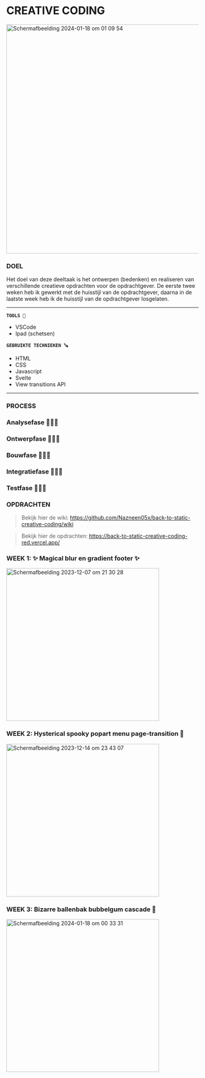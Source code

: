 # CREATIVE CODING

<img width="600" alt="Scherm­afbeelding 2024-01-18 om 01 09 54" src="https://github.com/Nazneen05x/back-to-static-creative-coding/assets/112861261/4ca8d2ae-68a2-4cc9-ae6d-8bca0ce9cc3b">


### DOEL
 
Het doel van deze deeltaak is het ontwerpen (bedenken) en realiseren van verschillende creatieve opdrachten voor de opdrachtgever. De eerste twee weken heb ik gewerkt met de huisstijl van de opdrachtgever, daarna in de laatste week heb ik de huisstijl van de opdrachtgever losgelaten. 

-----
<strong>`TOOLS 🧰`</strong>
<ul>
<li>VSCode</li>
<li>Ipad (schetsen)</li>
</ul>

<strong>`GEBRUIKTE TECHNIEKEN 🪚`</strong>
<ul>
<li>HTML</li>
 <li>CSS</li>
 <li>Javascript</li>
<li>Svelte</li>
 <li>View transitions API</li>
</ul>

----

### PROCESS

### Analysefase 🕵🏾‍♀️

### Ontwerpfase 👩🏾‍🎨

### Bouwfase 👩🏾‍💻

### Integratiefase 👩🏾‍🏭

### Testfase 👩🏾‍🔬

### OPDRACHTEN 

> Bekijk hier de wiki: https://github.com/Nazneen05x/back-to-static-creative-coding/wiki

> Bekijk hier de opdrachten: https://back-to-static-creative-coding-red.vercel.app/

### WEEK 1: ✨ Magical blur en gradient footer ✨
<img width="400" alt="Scherm­afbeelding 2023-12-07 om 21 30 28" src="https://github.com/Nazneen05x/back-to-static-creative-coding/assets/112861261/914d3463-ed83-4fa7-9e99-ff9a5d4b074a">

### WEEK 2: Hysterical spooky popart menu page-transition 👻
<img width="400" alt="Scherm­afbeelding 2023-12-14 om 23 43 07" src="https://github.com/Nazneen05x/back-to-static-creative-coding/assets/112861261/4b6aec11-7d3b-410a-8803-ec9e758d746e">

### WEEK 3: Bizarre ballenbak bubbelgum cascade  🎈


<img width="400" alt="Scherm­afbeelding 2024-01-18 om 00 33 31" src="https://github.com/Nazneen05x/back-to-static-creative-coding/assets/112861261/a59fe750-902f-40f5-b31a-e6819c800ebe">


